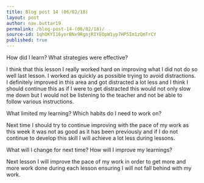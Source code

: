 ```yaml
---
title: Blog post 14 (06/02/18)
layout: post
author: nav.buttar19
permalink: /blog-post-14-(06/02/18)/
source-id: 1qhOKYI16yorBNx9RgnjRIYEOpW1yp7HP5Im1zQmTrCY
published: true
---
```

How did I learn? What strategies were effective? 

I think that this lesson I really worked hard on improving what I did not do so well last lesson. I worked as quickly as possible trying to avoid distractions. I definitely improved in this area and got distracted a lot less and I think I should continue this as if I were to get distracted this would not only slow me down but I would not be listening to the teacher and not be able to follow various instructions.

What limited my learning? Which habits do I need to work on?

Next time I should try to continue improving with the pace of my work as this week it was not as good as it has been previously and if I do not continue to develop this skill I will achieve a lot less during lessons. 

What will I change for next time? How will I improve my learnings?

Next lesson I will improve the pace of my work in order to get more and more work done during each lesson ensuring I will not fall behind with my work.

